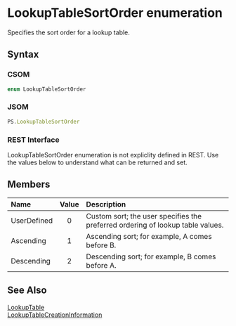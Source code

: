 [comment]: # (Name:LookupTableSortOrder)
[comment]: # (Type:Enum)
[comment]: # (Status:Verified)

# <a name="name"></a>LookupTableSortOrder enumeration

<a name="description"></a>Specifies the sort order for a lookup table.

## <a name="syntax"></a>Syntax

### CSOM

```C#
enum LookupTableSortOrder 
```
### JSOM

```JavaScript
PS.LookupTableSortOrder
```
### REST Interface

LookupTableSortOrder enumeration is not expliclity defined in REST.  Use the values below to understand what can be returned and set.

## <a name="members"></a>Members

<a name="enumMembers"></a>

|**Name**|**Value**|**Description**|
|:------ |:----: |:----- |
|<a name="UserDefined"></a>UserDefined|0|Custom sort; the user specifies the preferred ordering of lookup table values.|
|<a name="Ascending"></a>Ascending|1|Ascending sort; for example, A comes before B.|
|<a name="Descending"></a>Descending|2|Descending sort; for example, B comes before A.|

## <a name="seeAlso"></a>See Also

[LookupTable](LookupTable.md)<br/>
[LookupTableCreationInformation](LookupTableCreationInformation.md)<br/>
